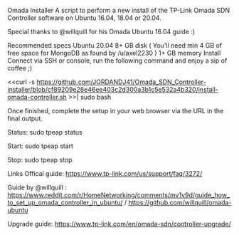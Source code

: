 Omada Installer
A script to perform a new install of the TP-Link Omada SDN Controller software on Ubuntu 16.04, 18.04 or 20.04.

Special thanks to @willquill for his Omada Ubuntu 16.04 guide :)

Recommended specs
Ubuntu 20.04
8+ GB disk ( You'll need min 4 GB of free space for MongoDB as found by /u/axel2230 )
1+ GB memory
Install
Connect via SSH or console, run the following command and enjoy a sip of coffee ;)

<<curl -s https://github.com/JORDANDJ41/Omada_SDN_Controller-installer/blob/cf89209e28e46ee403c2d300a3b1c5e532a4b320/install-omada-controller.sh >>| sudo bash


Once finished, complete the setup in your web browser via the URL in the final output.



Status: sudo tpeap status

Start: sudo tpeap start

Stop: sudo tpeap stop

Links
Offical guide: https://www.tp-link.com/us/support/faq/3272/

Guide by @willquill : https://www.reddit.com/r/HomeNetworking/comments/mv1v9d/guide_how_to_set_up_omada_controller_in_ubuntu/ / https://github.com/willquill/omada-ubuntu

Upgrade guide: https://www.tp-link.com/en/omada-sdn/controller-upgrade/
